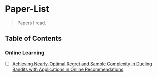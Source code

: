 # Paper-List

> Papers I read.

## Table of Contents

### Online Learning

- [ ] [Achieving Nearly-Optimal Regret and Sample Complexity in Dueling Bandits with Applications in Online Recommendations](https://www.lamda.nju.edu.cn/maljh/publication/REDB_cr.pdf)
